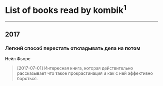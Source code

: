 # List of books read by kombik<sup>1</sup>
---

## 2017

### Легкий способ перестать откладывать дела на потом
Нейл Фьоре
> [2017-07-01] Интересная книга, которая действительно рассказывает что такое прокрастинация и как с ней эффективно бороться.



